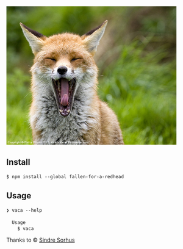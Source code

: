 <img src="screenshot.jpg" width="446">


## Install

```
$ npm install --global fallen-for-a-redhead
```


## Usage

```
❯ vaca --help

  Usage
    $ vaca
```

Thanks to
© [Sindre Sorhus](https://sindresorhus.com)
